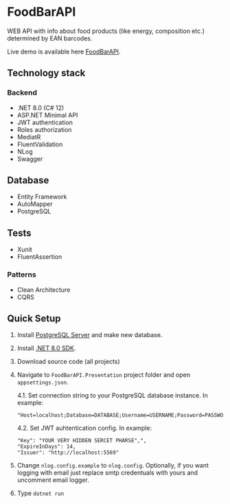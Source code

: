# FoodBarAPI
WEB API with info about food products (like energy, composition etc.) determined by EAN barcodes.

Live demo is available here [FoodBarAPI](http://foodbarapi.obisoft.pl).

## Technology stack

### Backend
- .NET 8.0 (C# 12)
- ASP.NET Minimal API
- JWT authentication
- Roles authorization
- MediatR
- FluentValidation
- NLog
- Swagger

## Database 
- Entity Framework
- AutoMapper
- PostgreSQL

## Tests 
- Xunit
- FluentAssertion

### Patterns
- Clean Architecture
- CQRS

## Quick Setup
1. Install [PostgreSQL Server](https://www.postgresql.org/download/) and make new database.
2. Install [.NET 8.0 SDK](https://dotnet.microsoft.com/en-us/download/dotnet/8.0).
3. Download source code (all projects)
4. Navigate to `FoodBarAPI.Presentation` project folder and open `appsettings.json`.

    4.1. Set connection string to your PostgreSQL database instance. In example:
    ```
    "Host=localhost;Database=DATABASE;Username=USERNAME;Password=PASSWORD;"
    ```
    4.2. Set JWT auhtentication config. In example:
    ```
    "Key": "YOUR VERY HIDDEN SERCET PHARSE",",
    "ExpireInDays": 14,
    "Issuer": "http://localhost:5569"
    ```

5. Change `nlog.config.example` to `nlog.config`. Optionally, if you want logging with email just replace smtp credentuals with yours and uncomment email logger.
6. Type `dotnet run`